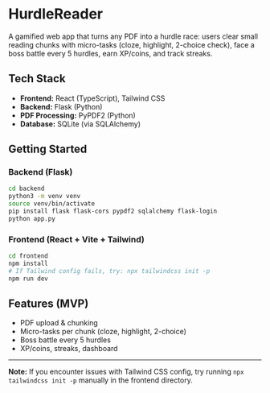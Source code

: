 # HurdleReader

A gamified web app that turns any PDF into a hurdle race: users clear small reading chunks with micro-tasks (cloze, highlight, 2-choice check), face a boss battle every 5 hurdles, earn XP/coins, and track streaks.

## Tech Stack
- **Frontend:** React (TypeScript), Tailwind CSS
- **Backend:** Flask (Python)
- **PDF Processing:** PyPDF2 (Python)
- **Database:** SQLite (via SQLAlchemy)

## Getting Started

### Backend (Flask)
```sh
cd backend
python3 -m venv venv
source venv/bin/activate
pip install flask flask-cors pypdf2 sqlalchemy flask-login
python app.py
```

### Frontend (React + Vite + Tailwind)
```sh
cd frontend
npm install
# If Tailwind config fails, try: npx tailwindcss init -p
npm run dev
```

## Features (MVP)
- PDF upload & chunking
- Micro-tasks per chunk (cloze, highlight, 2-choice)
- Boss battle every 5 hurdles
- XP/coins, streaks, dashboard

---

**Note:** If you encounter issues with Tailwind CSS config, try running `npx tailwindcss init -p` manually in the frontend directory.
